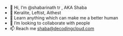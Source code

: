 - 👋 Hi, I’m @shabarinath tr , AKA Shaba
- 👀 Keralite, Leftist, Aithest
- 🌱 Learn anything which can make me a better human
- 💞️ I’m looking to collaborate with people
- 📫 Reach me shaba@decodingcloud.com

